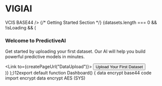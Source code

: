 # VIGIAI
VCIS   BASE44    />                        <DataTable              title="Recent Datasets"              data={datasets}              columns={datasetColumns}              isLoading={isLoading}              emptyMessage="No datasets uploaded yet. Upload your first dataset to get started."            />          </div>          {/* Getting Started Section */}          {datasets.length === 0 && !isLoading && (            <div className="bg-gradient-to-br from-blue-50 to-indigo-50 rounded-2xl p-8 text-center border border-blue-100">              <div className="w-16 h-16 bg-gradient-to-br from-blue-500 to-blue-600 rounded-2xl flex items-center justify-center mx-auto mb-4">                <BarChart3 className="w-8 h-8 text-white" />              </div>              <h3 className="text-xl font-semibold text-slate-900 mb-2">Welcome to PredictiveAI</h3>              <p className="text-slate-600 mb-6 max-w-md mx-auto">                Get started by uploading your first dataset. Our AI will help you build powerful predictive models in minutes.              </p>              <Link to={createPageUrl("DataUpload")}>                <Button className="bg-gradient-to-r from-blue-600 to-blue-700 hover:from-blue-700 hover:to-blue-800 shadow-lg">                  <Database className="w-4 h-4 mr-2" />                  Upload Your First Dataset                </Button>              </Link>            </div>          )}        </div>      </div>    </div>  );}12export default function Dashboard() {
data encrypt
base44
 code import
encrypt data
encrypt
AES (SYS)
